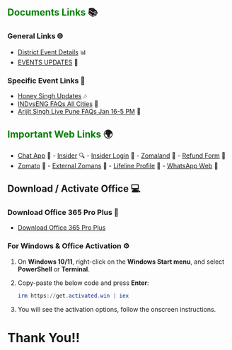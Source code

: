 ## <span style="color: Green;">Documents Links</span> 📚

### General Links 🌐

- [District Event Details](https://docs.google.com/spreadsheets/d/1it4rlECHXYQtrjr24LQ3MzIkkOjy9dFdY92cCe201IE/edit?gid=89651715#gid=89651715) 📊
- [EVENTS UPDATES](https://docs.google.com/spreadsheets/d/1awPy28Dw_jGX907CiAoTCtIGIYg0iKshfoMxRAQqUKw/edit?gid=1594796217#gid=1594796217) 🔄

### Specific Event Links 🎤

- [Honey Singh Updates](https://docs.google.com/spreadsheets/d/1VRpi0APPkfQSWJzBhfIyNAqn1e5GEWUTxmp8qhtvSg4/edit?gid=54208201#gid=54208201) 🎶
- [INDvsENG FAQs All Cities](https://docs.google.com/spreadsheets/d/11arNieLnwollg3r4o6xYrNxvAIcT3HIXNC_o-MdRJVQ/edit?gid=307067024#gid=307067024) 🏏
- [Arijit Singh Live Pune FAQs Jan 16-5 PM](https://docs.google.com/spreadsheets/d/1xygjFsQGanMbqV9AmID3JS-j7QOY7WfhNwPXvKxulg4/edit?gid=0#gid=0) 🎤

## <span style="color: Green;">Important Web Links</span> 🌍

- [Chat App](https://external.zomans.com/support/agent) 💬 - [Insider](https://insider.in) 🔍 - [Insider Login](https://admin.insider.in) 🔑 - [Zomaland](https://insider.in/zomaland-by-zomato-carnival/article) 🎉 - [Refund Form](https://docs.google.com/forms/u/0/d/e/1FAIpQLScozlEwq8q4piV1PoflZOyTkBQlsTp0NCd_HS_y69xCVBHgXQ/formResponse) 📝  
- [Zomato](https://www.zomato.com/) 🍴 - [External Zomans](https://external.zomans.com/) 🔗 - [Lifeline Profile](https://external-access.zomans.com/#/apps) 🏥 - [WhatsApp Web](https://web.whatsapp.com/) 💬



## Download / Activate Office 💻

### Download Office 365 Pro Plus 🔽

- [Download Office 365 Pro Plus](https://c2rsetup.officeapps.live.com/c2r/download.aspx?ProductreleaseID=O365ProPlusRetail&platform=x64&language=en-us&version=O16GA)

### For Windows & Office Activation ⚙️

1. On **Windows 10/11**, right-click on the **Windows Start menu**, and select **PowerShell** or **Terminal**.
   
2. Copy-paste the below code and press **Enter**:

    ```powershell
    irm https://get.activated.win | iex
    ```

3. You will see the activation options, follow the onscreen instructions.

#                                   Thank You!!
